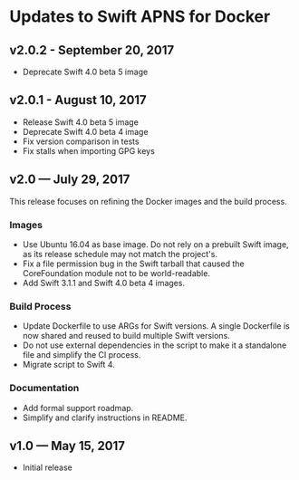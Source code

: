 # Updates to Swift APNS for Docker

## v2.0.2 - September 20, 2017

- Deprecate Swift 4.0 beta 5 image

## v2.0.1 - August 10, 2017

- Release Swift 4.0 beta 5 image
- Deprecate Swift 4.0 beta 4 image
- Fix version comparison in tests
- Fix stalls when importing GPG keys

## v2.0 — July 29, 2017

This release focuses on refining the Docker images and the build process.

### Images

- Use Ubuntu 16.04 as base image. Do not rely on a prebuilt Swift image, as its release schedule may not match the project's.
- Fix a file permission bug in the Swift tarball that caused the CoreFoundation module not to be world-readable.
- Add Swift 3.1.1 and Swift 4.0 beta 4 images.

### Build Process

- Update Dockerfile to use ARGs for Swift versions. A single Dockerfile is now shared and reused to build multiple Swift versions.
- Do not use external dependencies in the script to make it a standalone file and simplify the CI process.
- Migrate script to Swift 4.

### Documentation

- Add formal support roadmap.
- Simplify and clarify instructions in README.

## v1.0 — May 15, 2017

- Initial release